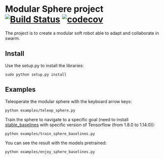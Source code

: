 # Modular Sphere project [![Build Status](https://travis-ci.com/mcaniot/modular_sphere.svg?branch=master)](https://travis-ci.com/mcaniot/modular_sphere)  [![codecov](https://codecov.io/gh/mcaniot/modular_sphere/branch/master/graph/badge.svg)](https://codecov.io/gh/mcaniot/modular_sphere)


The project is to create a modular soft robot able to adapt and collaborate in swarm.

## Install

Use the setup.py to install the libraries:

`sudo python setup.py install`

## Examples

Teleoperate the modular sphere with the keyboard arrow keys:

`python examples/teleop_sphere.py`

Train the sphere to navigate to a specific goal (need to install [stable_baselines](https://stable-baselines.readthedocs.io/en/master/guide/install.html) with specific version of Tensorflow (from 1.8.0 to 1.14.0)):

`python examples/train_sphere_baselines.py`

You can see the result with the models pretrained:

`python examples/enjoy_sphere_baselines.py`
